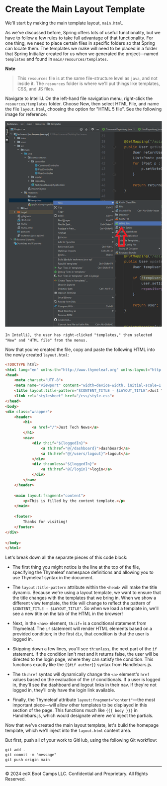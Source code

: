 # Create the Main Layout Template

We'll start by making the main template layout, `main.html`.

As we've discussed before, Spring offers lots of useful functionality, but we have to follow a few rules to take full advantage of that functionality. For one thing, we need to place certain files in specific folders so that Spring can locate them. The templates we make will need to be placed in a folder that Spring Initializr created for us when we generated the project—named `templates` and found in `main/resources/templates`.

**Note**

> This `resources` file is at the same file-structure level as `java`, and not inside it. The `resources` folder is where we'll put things like templates, CSS, and JS files.

Navigate to IntelliJ. On the left-hand file navigation menu, right-click the `resources/templates` folder. Choose New, then select HTML File, and name the file `layout.html`, choosing the option for "HTML 5 file". See the following image for reference:

![](../Images/100-new-html.png)

`In IntelliJ, the user has right-clicked "templates," then selected "New" and "HTML file" from the menus.`

Now that you've created the file, copy and paste the following HTML into the newly created `layout.html`:

```html
<!DOCTYPE html>
<html lang="en" xmlns:th="http://www.thymeleaf.org" xmlns:layout="http://www.ultraq.net.nz/thymeleaf/layout">
<head>
    <meta charset="UTF-8">
    <meta name="viewport" content="width=device-width, initial-scale=1, shrink-to-fit=no">
    <title layout:title-pattern="$CONTENT_TITLE - $LAYOUT_TITLE">Just Tech News</title>
    <link rel="stylesheet" href="/css/style.css">
</head>
<body>
<div class="wrapper">
    <header>
        <h1>
            <a href="/">Just Tech News</a>
        </h1>
        <nav>
            <div th:if="${loggedIn}">
                <a th:href="@{/dashboard}">dashboard</a>
                <a th:href="@{/users/logout}">logout</a>
            </div>
            <div th:unless="${loggedIn}">
                <a th:href="@{/login}">login</a>
            </div>
        </nav>
    </header>

    <main layout:fragment="content">
        <p>This is filled by the content template.</p>
    </main>

    <footer>
        Thanks for visiting!
    </footer>
</div>

</body>
</html>
```

Let's break down all the separate pieces of this code block:

* The first thing you might notice is the line at the top of the file, specifying the Thymeleaf namespace definitions and allowing you to use Thymeleaf syntax in the document.

* The `layout:title-pattern` attribute within the `<head>` will make the title dynamic. Because we're using a layout template, we want to ensure that the title changes with the templates that we bring in. When we show a different view template, the title will change to reflect the pattern of `$CONTENT_TITLE - $LAYOUT_TITLE"`. So when we load a template in, we'll see a new title on the tab of the HTML in the browser!

* Next, in the `<nav>` element, `th:if=` is a conditional statement from Thymeleaf. The `if` statement will render HTML elements based on a provided condition; in the first `div`, that condition is that the user is logged in.

* Skipping down a few lines, you'll see `th:unless`, the next part of the `if` statement. If the condition isn't met and it returns false, the user will be directed to the login page, where they can satisfy the condition. This functions exactly like the `{{#if author}}` syntax from Handlebars.js.

* The `th:href` syntax will dynamically change the `<a>` element's `href` values based on the evaluation of the `if` conditionals. If a user is logged in, they'll see the dashboard and logout links in their nav. If they're not logged in, they'll only have the login link available.

* Finally, the Thymeleaf attribute `layout:fragment="content"`—the most important piece—will allow other templates to be displayed in this section of the page. This functions much like `{{{ body }}}` in Handlebars.js, which would designate where we'd inject the partials.

Now that we've created the main layout template, let's build the homepage template, which we'll inject into the `layout.html` content area.

But first, push all of your work to GitHub, using the following Git workflow:

```console
git add .
git commit -m "message"
git push origin main
```

---
© 2024 edX Boot Camps LLC. Confidential and Proprietary. All Rights Reserved.